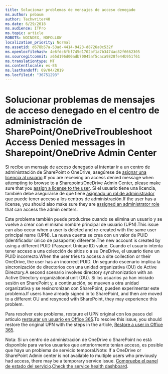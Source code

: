 ```yaml
---
title: Solucionar problemas de mensajes de acceso denegado
ms.author: pebaum
author: Techwriter40
ms.date: 6/29/2018
ms.audience: ITPro
ms.topic: article
ROBOTS: NOINDEX, NOFOLLOW
localization_priority: Normal
ms.assetid: d678b57a-53ad-4414-9423-d8726a0c532f
ms.openlocfilehash: 4e6fdc6fbf745d1702bf1a7b3474ac82f6662305
ms.sourcegitcommit: a65d196d00adb70045af5caca9828fe44b951f61
ms.translationtype: MT
ms.contentlocale: es-ES
ms.lasthandoff: 09/04/2019
ms.locfileid: "36751293"
---
```

# <a name="troubleshoot-access-denied-messages-in-sharepointonedrive-admin-center"></a><span data-ttu-id="ea4a4-102">Solucionar problemas de mensajes de acceso denegado en el centro de administración de SharePoint/OneDrive</span><span class="sxs-lookup"><span data-stu-id="ea4a4-102">Troubleshoot Access Denied messages in Sharepoint/OneDrive Admin Center</span></span>

<span data-ttu-id="ea4a4-103">Si recibe un mensaje de acceso denegado al intentar ir a un centro de administración de SharePoint o OneDrive, asegúrese de [asignar una licencia al usuario](https://docs.microsoft.com/office365/admin/subscriptions-and-billing/assign-licenses-to-users?view=o365-worldwide&amp;tabs=One).</span><span class="sxs-lookup"><span data-stu-id="ea4a4-103">If you are receiving an access denied message when attempting to browse to a Sharepoint/OneDrive Admin Center, please make sure that you [assign a license to the user](https://docs.microsoft.com/office365/admin/subscriptions-and-billing/assign-licenses-to-users?view=o365-worldwide&amp;tabs=One).</span></span> <span data-ttu-id="ea4a4-104">Si el usuario tiene una licencia, también debe asegurarse de que tiene [asignado un rol de administrador](https://docs.microsoft.com/office365/admin/add-users/about-admin-roles?view=o365-worldwide) que puede tener acceso a los centros de administración.</span><span class="sxs-lookup"><span data-stu-id="ea4a4-104">If the user has a license, you should also make sure they are [assigned an administrator role](https://docs.microsoft.com/office365/admin/add-users/about-admin-roles?view=o365-worldwide) that can access the admin centers.</span></span>

<span data-ttu-id="ea4a4-105">Este problema también puede producirse cuando se elimina un usuario y se vuelve a crear con el mismo nombre principal de usuario (UPN).</span><span class="sxs-lookup"><span data-stu-id="ea4a4-105">This issue can also occur when a user is deleted and re-created with the same user principal name (UPN).</span></span> <span data-ttu-id="ea4a4-106">La nueva cuenta se crea con un valor de PUID (identificador único de pasaporte) diferente.</span><span class="sxs-lookup"><span data-stu-id="ea4a4-106">The new account is created by using a different PUID (Passport Unique ID) value.</span></span> <span data-ttu-id="ea4a4-107">Cuando el usuario intenta tener acceso a una colección de sitios o a su OneDrive, el usuario tiene un PUID incorrecto.</span><span class="sxs-lookup"><span data-stu-id="ea4a4-107">When the user tries to access a site collection or their OneDrive, the user has an incorrect PUID.</span></span> <span data-ttu-id="ea4a4-108">Un segundo escenario implica la sincronización de directorios con una unidad organizativa (OU) de Active Directory.</span><span class="sxs-lookup"><span data-stu-id="ea4a4-108">A second scenario involves directory synchronization with an Active Directory organizational unit (OU).</span></span> <span data-ttu-id="ea4a4-109">Si los usuarios ya han iniciado sesión en SharePoint y, a continuación, se mueven a otra unidad organizativa y se resincronizan con SharePoint, pueden experimentar este problema.</span><span class="sxs-lookup"><span data-stu-id="ea4a4-109">If users have already signed in to SharePoint, and then are moved to a different OU and resynced with SharePoint, they may experience this problem.</span></span>

<span data-ttu-id="ea4a4-110">Para resolver este problema, restaure el UPN original con los pasos del artículo [restaurar un usuario en Office 365](https://docs.microsoft.com/office365/admin/add-users/restore-user?view=o365-worldwide).</span><span class="sxs-lookup"><span data-stu-id="ea4a4-110">To resolve this issue, you should restore the original UPN with the steps in the article, [Restore a user in Office 365](https://docs.microsoft.com/office365/admin/add-users/restore-user?view=o365-worldwide).</span></span>

<span data-ttu-id="ea4a4-111">Nota: Si un centro de administración de OneDrive o SharePoint no está disponible para varios usuarios que anteriormente tenían acceso, es posible que haya un problema de servicio temporal.</span><span class="sxs-lookup"><span data-stu-id="ea4a4-111">Note: If a OneDrive or SharePoint Admin center is not available to multiple users who previously had access, there may be a temporary service issue.</span></span>  <span data-ttu-id="ea4a4-112">[Compruebe el panel de estado del servicio](https://portal.office.com/adminportal/home#/servicehealth).</span><span class="sxs-lookup"><span data-stu-id="ea4a4-112">[Check the service health dashboard](https://portal.office.com/adminportal/home#/servicehealth).</span></span>


